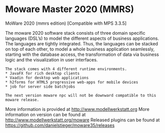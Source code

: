 #  Moware Master 2020 (MMRS) 
MoWare 2020 (mmrs edition)
[Compatible with MPS 3.3.5] 

The moware 2020 software stack consists of three domain specific languages (DSL’s) 
to model the different aspects of business applications. The languages are tightly 
integrated. Thus, the languages can be stacked on top of each other, to model a 
whole business application seamlessly, starting with the database access,
the transformation of data via business logic and the visualization in user interfaces.

```
The stack comes with 4 different runtime environments. 
* JavaFX for rich desktop clients
* Vaadin for desktop web applications
* h2forms for HTML5 progressive web-apps for mobile devices
* job for server side batchjobs

The next version moware npc will not be downward compatible to this moware release. 
```

More information is provided at http://www.modellwerkstatt.org
More information on version can be found at http://www.modellwerkstatt.org/moware
Released plugins can be found at https://github.com/danielstieger/moware35/releases
